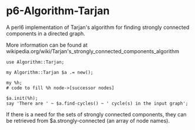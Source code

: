 # p6-Algorithm-Tarjan

A perl6 implementation of Tarjan's algorithm for finding strongly connected components in a directed graph. 

More information can be found at wikipedia.org/wiki/Tarjan's_strongly_connected_components_algorithm

```
use Algorithm::Tarjan;

my Algorithm::Tarjan $a .= new();

my %h;
# code to fill %h node->[successor nodes]

$a.init(%h);
say 'There are ' ~ $a.find-cycles() ~ ' cycle(s) in the input graph';
```
If there is a need for the sets of strongly connected components, they can be retrieved from $a.strongly-connected (an array of node names).

